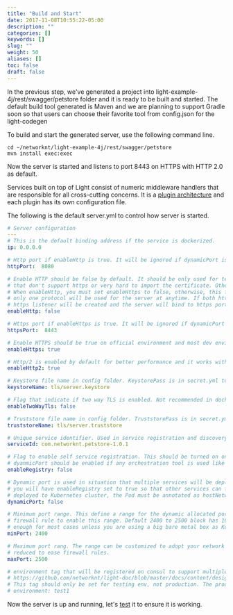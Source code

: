 ```yaml
---
title: "Build and Start"
date: 2017-11-08T10:55:22-05:00
description: ""
categories: []
keywords: []
slug: ""
weight: 50
aliases: []
toc: false
draft: false
---
```


In the previous step, we've generated a project into light-example-4j/rest/swagger/petstore 
folder and it is ready to be built and started. The default build tool generated is Maven and
we are planning to support Gradle soon so that users can choose their favorite tool from
config.json for the light-codegen


To build and start the generated server, use the following command line.

```
cd ~/networknt/light-example-4j/rest/swagger/petstore
mvn install exec:exec
```

Now the server is started and listens to port 8443 on HTTPS with HTTP 2.0 as default. 

Services built on top of Light consist of numeric middleware handlers that are
responsible for all cross-cutting concerns. It is a [plugin architecture][] and each plugin
has its own configuration file. 

The following is the default server.yml to control how server is started. 

```yaml
# Server configuration
---
# This is the default binding address if the service is dockerized.
ip: 0.0.0.0

# Http port if enableHttp is true. It will be ignored if dynamicPort is true.
httpPort:  8080

# Enable HTTP should be false by default. It should be only used for testing with clients or tools
# that don't support https or very hard to import the certificate. Otherwise, https should be used.
# When enableHttp, you must set enableHttps to false, otherwise, this flag will be ignored. There is
# only one protocol will be used for the server at anytime. If both http and https are true, only
# https listener will be created and the server will bind to https port only.
enableHttp: false

# Https port if enableHttps is true. It will be ignored if dynamicPort is true.
httpsPort:  8443

# Enable HTTPS should be true on official environment and most dev environments.
enableHttps: true

# Http/2 is enabled by default for better performance and it works with the client module
enableHttp2: true

# Keystore file name in config folder. KeystorePass is in secret.yml to access it.
keystoreName: tls/server.keystore

# Flag that indicate if two way TLS is enabled. Not recommended in docker container.
enableTwoWayTls: false

# Truststore file name in config folder. TruststorePass is in secret.yml to access it.
truststoreName: tls/server.truststore

# Unique service identifier. Used in service registration and discovery etc.
serviceId: com.networknt.petstore-1.0.1

# Flag to enable self service registration. This should be turned on on official test and production. And
# dyanmicPort should be enabled if any orchestration tool is used like Kubernetes.
enableRegistry: false

# Dynamic port is used in situation that multiple services will be deployed on the same host and normally
# you will have enableRegistry set to true so that other services can find the dynamic port service. When
# deployed to Kubernetes cluster, the Pod must be annotated as hostNetwork: true
dynamicPort: false

# Minimum port range. This define a range for the dynamic allocated ports so that it is easier to setup
# firewall rule to enable this range. Default 2400 to 2500 block has 100 port numbers and should be
# enough for most cases unless you are using a big bare metal box as Kubernetes node that can run 1000s pods
minPort: 2400

# Maximum port rang. The range can be customized to adopt your network security policy and can be increased or
# reduced to ease firewall rules.
maxPort: 2500

# environment tag that will be registered on consul to support multiple instances per env for testing.
# https://github.com/networknt/light-doc/blob/master/docs/content/design/env-segregation.md
# This tag should only be set for testing env, not production. The production certification process will enforce it.
# environment: test1
```

Now the server is up and running, let's [test][] it to ensure it is working. 
 
[plugin architecture]: /architecture/plugin/
[test]: /tutorial/rest/swagger/petstore/test/
